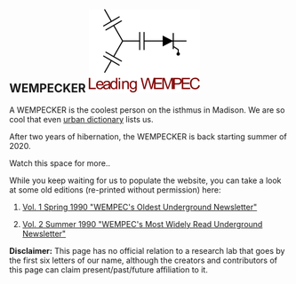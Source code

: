 ## WEMPECKER         ![image1](https://github.com/WEMPECKER/WEMPECKER/blob/master/leading_wempec.png)

A WEMPECKER is the coolest person on the isthmus in Madison. We are so cool that even [urban dictionary](https://www.urbandictionary.com/define.php?term=wempecker) lists us.

After two years of hibernation, the WEMPECKER is back starting summer of 2020. 

Watch this space for more..

While you keep waiting for us to populate the website, you can take a look at some old editions (re-printed without permission) here:

1. [Vol. 1 Spring 1990 "WEMPEC's Oldest Underground Newsletter"](https://wempecker.com/WEMPECKER_v1.pdf)

2. [Vol. 2 Summer 1990 "WEMPEC's Most Widely Read Underground Newsletter"](https://wempecker.com/WEMPECKER_v2.pdf)




















**Disclaimer:** This page has no official relation to a research lab that goes by the first six letters of our name, although the creators and contributors of this page can claim present/past/future affiliation to it.
